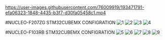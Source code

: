 

https://user-images.githubusercontent.com/76009919/193471791-efa06323-1848-4435-b3f7-d30fa05458c1.mp4

#NUCLEO-F207ZG STM32CUBEMX CONFIGRATION
![1](https://user-images.githubusercontent.com/76009919/193471817-f6783ae6-9b63-44ec-bb05-df5c7954cb8a.png)
![2](https://user-images.githubusercontent.com/76009919/193471819-436547ec-9678-4e45-87af-ae4f2c6f0045.png)
![3](https://user-images.githubusercontent.com/76009919/193471823-0c425f93-3b97-48a1-a9cd-b538add1d65a.png)
![4](https://user-images.githubusercontent.com/76009919/193471825-d47c08b4-fe48-4bb4-9c13-5c82d392b77a.png)

#NUCLEO-F103RB STM32CUBEMX CONFIGRATION
![5](https://user-images.githubusercontent.com/76009919/193471856-dd1385df-5671-465f-a6ef-f416a6a47623.png)
![6](https://user-images.githubusercontent.com/76009919/193471862-7a410769-fc94-466c-b2bc-0c84d6b2d56e.png)
![7](https://user-images.githubusercontent.com/76009919/193471865-0820150b-bec7-4e42-96f0-81932a717217.png)
![8](https://user-images.githubusercontent.com/76009919/193471866-298ae12b-801b-4504-929f-1a3bbc1d3e20.png)
![9](https://user-images.githubusercontent.com/76009919/193471867-daf3bb6b-2aaa-4a2e-9b74-f1a9e776490e.png)
